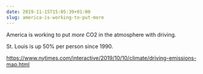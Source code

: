 ```yaml
---
date: 2019-11-15T15:05:39+01:00
slug: america-is-working-to-put-more
---
```

America is working to put _more_ CO2 in the atmosphere with driving.

St. Louis is up 50% per person since 1990.

https://www.nytimes.com/interactive/2019/10/10/climate/driving-emissions-map.html

